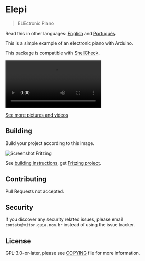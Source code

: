 # Elepi

> ELEctronic PIano

Read this in other languages: [English](README.md) and [Português](LEIA-ME.md).

This is a simple example of an electronic piano with Arduino.

This package is compatible with [ShellCheck](https://github.com/koalaman/shellcheck).

![Screencast](uploads/12ae7ba87c1a28596087380676b12382/screencast.mp4)

[See more pictures and videos](wikis)

## Building

Build your project according to this image.

![Screenshot Fritzing](wikis/uploads/46c035fce54587334d2b9b10b2f57bda/screenshotFritzing.jpg)

See [building instructions](doc/README.md), get [Fritzing project](uploads/cb460651aaaffca00d06d549e5686ca0/elepi.fzz).

## Contributing

Pull Requests not accepted.

## Security

If you discover any security related issues, please email `contato@vitor.guia.nom.br` instead of using the issue tracker.

## License

GPL-3.0-or-later, please see [COPYING](COPYING) file for more information.
